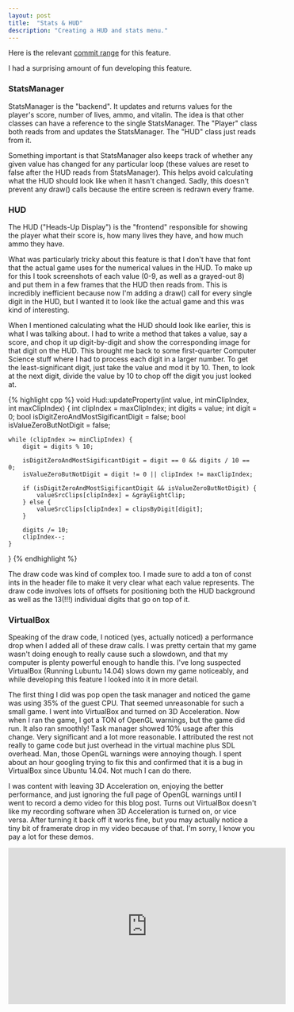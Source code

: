 ```yaml
---
layout: post
title:  "Stats & HUD"
description: "Creating a HUD and stats menu."
---
```


Here is the relevant [commit
range](https://github.com/PlanetLotus/keen5-linux/compare/f31a60e827bee4797a3405b0c35213fc27279730...74f79ecc77bd100dbf85a3203a5d9cbaba53d090)
for this feature.

I had a surprising amount of fun developing this feature.

### StatsManager

StatsManager is the "backend". It updates and returns values for the player's
score, number of lives, ammo, and vitalin. The idea is that other classes can
have a reference to the single StatsManager. The "Player" class both reads from
and updates the StatsManager. The "HUD" class just reads from it.

Something important is that StatsManager also keeps track of whether any given
value has changed for any particular loop (these values are reset to false
after the HUD reads from StatsManager). This helps avoid calculating
what the HUD should look like when it hasn't changed. Sadly, this doesn't
prevent any draw() calls because the entire screen is redrawn every frame.

### HUD

The HUD ("Heads-Up Display") is the "frontend" responsible for showing the
player what their score is, how many lives they have, and how much ammo they
have.

What was particularly tricky about this feature is that I don't have that
font that the actual game uses for the numerical values in the HUD. To make up
for this I took screenshots of each value (0-9, as well as a grayed-out 8) and
put them in a few frames that the HUD then reads from. This is incredibly
inefficient because now I'm adding a draw() call for every single digit in the
HUD, but I wanted it to look like the actual game and this was kind of
interesting.

When I mentioned calculating what the HUD should look like earlier, this is
what I was talking about. I had to write a method that takes a value, say a
score, and chop it up digit-by-digit and show the corresponding image for that
digit on the HUD. This brought me back to some first-quarter Computer Science
stuff where I had to process each digit in a larger number. To get
the least-significant digit, just take the value and mod it by 10. Then, to
look at the next digit, divide the value by 10 to chop off the digit you just
looked at.

{% highlight cpp %}
void Hud::updateProperty(int value, int minClipIndex, int maxClipIndex) {
    int clipIndex = maxClipIndex;
    int digits = value;
    int digit = 0;
    bool isDigitZeroAndMostSigificantDigit = false;
    bool isValueZeroButNotDigit = false;

    while (clipIndex >= minClipIndex) {
        digit = digits % 10;

        isDigitZeroAndMostSigificantDigit = digit == 0 && digits / 10 == 0;
        isValueZeroButNotDigit = digit != 0 || clipIndex != maxClipIndex;

        if (isDigitZeroAndMostSigificantDigit && isValueZeroButNotDigit) {
            valueSrcClips[clipIndex] = &grayEightClip;
        } else {
            valueSrcClips[clipIndex] = clipsByDigit[digit];
        }

        digits /= 10;
        clipIndex--;
    }
}
{% endhighlight %}

The draw code was kind of complex too. I made sure to add a ton of const ints
in the header file to make it very clear what each value represents. The draw
code involves lots of offsets for positioning both the HUD background as well
as the 13(!!!) individual digits that go on top of it.

### VirtualBox

Speaking of the draw code, I noticed (yes, actually noticed) a performance drop
when I added all of these draw calls. I was pretty certain that my game wasn't
doing enough to really cause such a slowdown, and that my computer is plenty
powerful enough to handle this. I've long suspected VirtualBox (Running Lubuntu
14.04) slows down my game noticeably, and while developing this feature
I looked into it in more detail.

The first thing I did was pop open the task manager and noticed the game was
using 35% of the guest CPU. That seemed unreasonable for such a small game. I
went into VirtualBox and turned on 3D Acceleration. Now when I ran the game, I
got a TON of OpenGL warnings, but the game did run. It also ran smoothly! Task
manager showed 10% usage after this change. Very significant and a lot more
reasonable. I attributed the rest not really to game code but just overhead in
the virtual machine plus SDL overhead. Man, those OpenGL warnings were annoying
though. I spent about an hour googling trying to fix this and confirmed that it
is a bug in VirtualBox since Ubuntu 14.04. Not much I can do there.

I was content with leaving 3D Acceleration on, enjoying the better performance,
and just ignoring the full page of OpenGL warnings until I went to record a
demo video for this blog post. Turns out VirtualBox doesn't like my recording
software when 3D Acceleration is turned on, or vice versa. After turning it
back off it works fine, but you may actually notice a tiny bit of framerate
drop in my video because of that. I'm sorry, I know you pay a lot for these
demos.

<iframe width="560" height="315" src="https://www.youtube.com/embed/uE-eSZFk9sk" frameborder="0" allowfullscreen></iframe>
